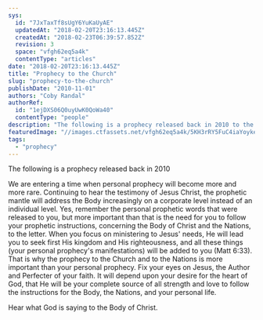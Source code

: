 ```yaml
---
sys:
  id: "7JxTaxTf8sUgY6YuKaUyAE"
  updatedAt: "2018-02-20T23:16:13.445Z"
  createdAt: "2018-02-23T06:39:57.852Z"
  revision: 3
  space: "vfgh62eq5a4k"
  contentType: "articles"
date: "2018-02-20T23:16:13.445Z"
title: "Prophecy to the Church"
slug: "prophecy-to-the-church"
publishDate: "2010-11-01"
authors: "Coby Randal"
authorRef:
  id: "1ejDXS06Q0uyUwK0QoWa40"
  contentType: "people"
description: "The following is a prophecy released back in 2010 to the Body of Christ"
featuredImage: "//images.ctfassets.net/vfgh62eq5a4k/5KH3rRY5FuC4iaYoykeUEs/0c30b64b0c4a40c192d2fc121fc6153a/ben-white-292680-unsplash__1_.jpg"
tags:
  - "prophecy"
---
```


The following is a prophecy released back in 2010

We are entering a time when personal prophecy will become more and more rare. Continuing to hear the testimony of Jesus Christ, the prophetic mantle will address the Body increasingly on a corporate level instead of an individual level. Yes, remember the personal prophetic words that were released to you, but more important than that is the need for you to follow your prophetic instructions, concerning the Body of Christ and the Nations, to the letter. When you focus on ministering to Jesus' needs, He will lead you to seek first His kingdom and His righteousness, and all these things (your personal prophecy's manifestations) will be added to you (Matt 6:33). That is why the prophecy to the Church and to the Nations is more important than your personal prophecy. Fix your eyes on Jesus, the Author and Perfecter of your faith. It will depend upon your desire for the heart of God, that He will be your complete source of all strength and love to follow the instructions for the Body, the Nations, and your personal life.

Hear what God is saying to the Body of Christ.